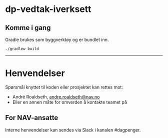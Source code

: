 # dp-vedtak-iverksett

## Komme i gang

Gradle brukes som byggverktøy og er bundlet inn.

`./gradlew build`

---

# Henvendelser

Spørsmål knyttet til koden eller prosjektet kan rettes mot:

* André Roaldseth, andre.roaldseth@nav.no
* Eller en annen måte for omverden å kontakte teamet på

## For NAV-ansatte

Interne henvendelser kan sendes via Slack i kanalen #dagpenger.
